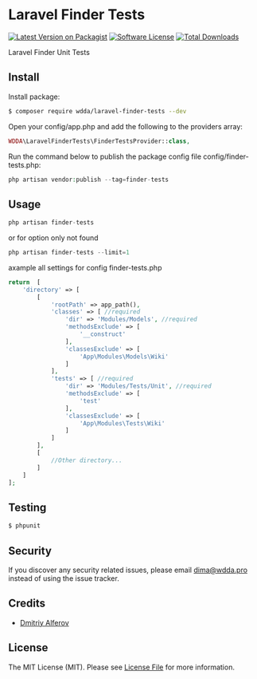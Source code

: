 # Laravel Finder Tests

[![Latest Version on Packagist][ico-version]][link-packagist]
[![Software License][ico-license]](LICENSE.md)
[![Total Downloads][ico-downloads]][link-downloads]

Laravel Finder Unit Tests

## Install

Install package:

``` bash
$ composer require wdda/laravel-finder-tests --dev
```

Open your config/app.php and add the following to the providers array:
``` php
WDDA\LaravelFinderTests\FinderTestsProvider::class,
```

Run the command below to publish the package config file config/finder-tests.php:

``` php
php artisan vendor:publish --tag=finder-tests
```

## Usage

``` php
php artisan finder-tests
```
or for option only not found
``` php
php artisan finder-tests --limit=1
```

axample all settings for config finder-tests.php
```php
return  [
    'directory' => [
        [
            'rootPath' => app_path(),
            'classes' => [ //required
                'dir' => 'Modules/Models', //required
                'methodsExclude' => [
                    '__construct'
                ],
                'classesExclude' => [
                    'App\Modules\Models\Wiki'
                ]
            ],
            'tests' => [ //required
                'dir' => 'Modules/Tests/Unit', //required
                'methodsExclude' => [
                    'test'
                ],
                'classesExclude' => [
                    'App\Modules\Tests\Wiki'
                ]
            ]
        ],
        [
            //Other directory...
        ]
    ]
];

```


## Testing

``` bash
$ phpunit
```

## Security

If you discover any security related issues, please email dima@wdda.pro instead of using the issue tracker.

## Credits

- [Dmitriy Alferov][link-author]

## License

The MIT License (MIT). Please see [License File](LICENSE.md) for more information.

[ico-version]: https://img.shields.io/packagist/v/wdda/laravel-finder-tests.svg?style=flat-square
[ico-license]: https://img.shields.io/badge/license-MIT-brightgreen.svg?style=flat-square
[ico-travis]: https://img.shields.io/travis/wdda/laravel-finder-tests/master.svg?style=flat-square
[ico-scrutinizer]: https://img.shields.io/scrutinizer/coverage/g/wdda/laravel-finder-tests.svg?style=flat-square
[ico-code-quality]: https://img.shields.io/scrutinizer/g/wdda/laravel-finder-tests.svg?style=flat-square
[ico-downloads]: https://img.shields.io/packagist/dt/wdda/laravel-finder-tests.svg?style=flat-square

[link-packagist]: https://packagist.org/packages/wdda/laravel-finder-tests
[link-downloads]: https://packagist.org/packages/wdda/laravel-finder-tests
[link-author]: https://github.com/wdda
